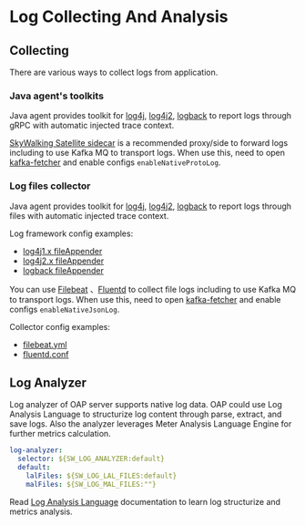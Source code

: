 # Log Collecting And Analysis

## Collecting
There are various ways to collect logs from application.

### Java agent's toolkits
Java agent provides toolkit for 
[log4j](../service-agent/java-agent/Application-toolkit-log4j-1.x.md),
[log4j2](../service-agent/java-agent/Application-toolkit-log4j-2.x.md), 
[logback](../service-agent/java-agent/Application-toolkit-logback-1.x.md) 
to report logs through gRPC with automatic injected trace context.

[SkyWalking Satellite sidecar](https://github.com/apache/skywalking-satellite) is a recommended proxy/side to
forward logs including to use Kafka MQ to transport logs. When use this, need to open [kafka-fetcher](backend-fetcher.md#kafka-fetcher)
and enable configs `enableNativeProtoLog`.

### Log files collector

Java agent provides toolkit for
[log4j](../service-agent/java-agent/Application-toolkit-log4j-1.x.md#print-skywalking-context-in-your-logs),
[log4j2](../service-agent/java-agent/Application-toolkit-log4j-2.x.md#print-skywalking-context-in-your-logs),
[logback](../service-agent/java-agent/Application-toolkit-logback-1.x.md#print-skywalking-context-in-your-logs)
to report logs through files with automatic injected trace context.

Log framework config examples:
- [log4j1.x fileAppender](../../../../test/e2e/e2e-service-provider/src/main/resources/log4j.properties)
- [log4j2.x fileAppender](../../../../test/e2e/e2e-service-provider/src/main/resources/log4j2.xml)
- [logback fileAppender](../../../../test/e2e/e2e-service-provider/src/main/resources/logback.xml)

You can use [Filebeat](https://www.elastic.co/cn/beats/filebeat) 、[Fluentd](https://fluentd.org) to
collect file logs including to use Kafka MQ to transport logs. When use this, need to open [kafka-fetcher](backend-fetcher.md#kafka-fetcher)
and enable configs `enableNativeJsonLog`.

Collector config examples:
- [filebeat.yml](../../../../test/e2e/e2e-test/docker/kafka/filebeat.yml)
- [fluentd.conf](../../../../test/e2e/e2e-test/docker/kafka/fluentd.conf)

## Log Analyzer

Log analyzer of OAP server supports native log data. OAP could use Log Analysis Language to
structurize log content through parse, extract, and save logs. 
Also the analyzer leverages Meter Analysis Language Engine for further metrics calculation.

```yaml
log-analyzer:
  selector: ${SW_LOG_ANALYZER:default}
  default:
    lalFiles: ${SW_LOG_LAL_FILES:default}
    malFiles: ${SW_LOG_MAL_FILES:""}
```

Read [Log Analysis Language](../../concepts-and-designs/lal.md) documentation to learn log structurize and metrics analysis.